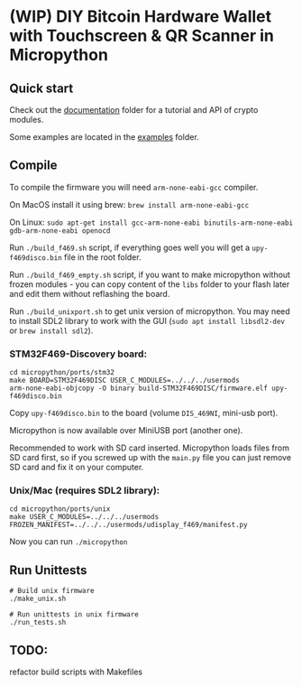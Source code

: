 # (WIP) DIY Bitcoin Hardware Wallet with Touchscreen & QR Scanner in Micropython

## Quick start

Check out the [documentation](./docs) folder for a tutorial and API of crypto modules.

Some examples are located in the [examples](./examples) folder.

## Compile

To compile the firmware you will need `arm-none-eabi-gcc` compiler.

On MacOS install it using brew: `brew install arm-none-eabi-gcc`

On Linux: `sudo apt-get install gcc-arm-none-eabi binutils-arm-none-eabi gdb-arm-none-eabi openocd`

Run `./build_f469.sh` script, if everything goes well you will get a `upy-f469disco.bin` file in the root folder.

Run `./build_f469_empty.sh` script, if you want to make micropython without frozen modules - you can copy content of the `libs` folder to your flash later and edit them without reflashing the board.

Run `./build_unixport.sh` to get unix version of micropython. You may need to install SDL2 library to work with the GUI (`sudo apt install libsdl2-dev` or `brew install sdl2`).

### STM32F469-Discovery board:

```
cd micropython/ports/stm32
make BOARD=STM32F469DISC USER_C_MODULES=../../../usermods
arm-none-eabi-objcopy -O binary build-STM32F469DISC/firmware.elf upy-f469disco.bin
```

Copy `upy-f469disco.bin` to the board (volume `DIS_469NI`, mini-usb port).

Micropython is now available over MiniUSB port (another one).

Recommended to work with SD card inserted. Micropython loads files from SD card first, so if you screwed up with the `main.py` file you can just remove SD card and fix it on your computer.

### Unix/Mac (requires SDL2 library):

```
cd micropython/ports/unix
make USER_C_MODULES=../../../usermods FROZEN_MANIFEST=../../../usermods/udisplay_f469/manifest.py
```

Now you can run `./micropython`

## Run Unittests

```
# Build unix firmware
./make_unix.sh

# Run unittests in unix firmware
./run_tests.sh
```

## TODO:

refactor build scripts with Makefiles